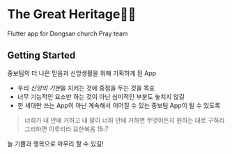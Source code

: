 # The Great Heritage🙏🏻

Flutter app for Dongsan church Pray team

## Getting Started

중보팀의 더 나은 믿음과 신앙생활을 위해 기획하게 된 App
- 우리 *신앙의 기본*을 지키는 것에 중점을 두는 것을 목표
- 너무 기능적인 요소만 하는 것이 아닌 심미적인 부분도 놓치지 않길
- 한 세대만 쓰는 App이 아닌 계속해서 이어질 수 있는 중보팀 App이 될 수 있도록

> 너희가 내 안에 거하고 내 말이 너희 안에 거하면 무엇이든지 원하는 대로 구하라 그리하면 이루리라 요한복음 15:7

늘 기쁨과 행복으로 마무리 할 수 있길!